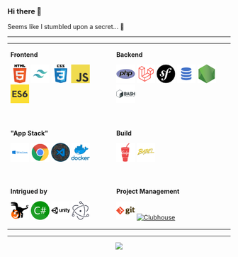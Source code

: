### Hi there 👋

Seems like I stumbled upon a secret... 🤔

 ---
<table align="center">
<tbody>
<tr><td>

**Frontend**  
  
[<img height="42" src="https://raw.githubusercontent.com/github/explore/80688e429a7d4ef2fca1e82350fe8e3517d3494d/topics/html/html.png" alt="HTML5">](https://github.com/topics/html) [<img height="42" src="https://raw.githubusercontent.com/github/explore/80688e429a7d4ef2fca1e82350fe8e3517d3494d/topics/tailwind/tailwind.png" alt="TailwindCSS">](https://github.com/topics/tailwindcss) [<img height="42" src="https://raw.githubusercontent.com/github/explore/80688e429a7d4ef2fca1e82350fe8e3517d3494d/topics/css/css.png" alt="CSS3">](https://github.com/topics/css3) [<img height="42" src="https://raw.githubusercontent.com/github/explore/80688e429a7d4ef2fca1e82350fe8e3517d3494d/topics/javascript/javascript.png" alt="JavaScript">](https://github.com/topics/javascript) [<img height="42" src="https://raw.githubusercontent.com/github/explore/80688e429a7d4ef2fca1e82350fe8e3517d3494d/topics/es6/es6.png" alt="ECMAScript6">](https://github.com/topics/ecmascript6)
</td>
<td>&nbsp;</td>
<td>

**Backend**  
  
[<img height="42" src="https://raw.githubusercontent.com/github/explore/80688e429a7d4ef2fca1e82350fe8e3517d3494d/topics/php/php.png" alt="PHP">](https://github.com/topics/php) [<img height="42" src="https://raw.githubusercontent.com/github/explore/80688e429a7d4ef2fca1e82350fe8e3517d3494d/topics/laravel/laravel.png" alt="Laravel">](https://github.com/topics/laravel) [<img height="42" src="https://raw.githubusercontent.com/github/explore/d0c5a5e31e1776ad62379ef5f6b703bcf107d3a3/topics/symfony/symfony.png" alt="Symfony">](https://github.com/topics/symfony) [<img height="42" src="https://raw.githubusercontent.com/github/explore/80688e429a7d4ef2fca1e82350fe8e3517d3494d/topics/sql/sql.png" alt="SQL">](https://github.com/topics/sql) [<img height="42" src="https://raw.githubusercontent.com/github/explore/80688e429a7d4ef2fca1e82350fe8e3517d3494d/topics/nodejs/nodejs.png" alt="NodeJS">](https://github.com/topics/nodejs) [<img height="42" src="https://raw.githubusercontent.com/github/explore/80688e429a7d4ef2fca1e82350fe8e3517d3494d/topics/bash/bash.png" alt="Bash">](https://github.com/topics/bash) 
</td>
</tr>
<tr><td colspan="3">&nbsp;</td></tr>
<tr><td>

**"App Stack"**  
  
[<img height="42" src="https://raw.githubusercontent.com/github/explore/80688e429a7d4ef2fca1e82350fe8e3517d3494d/topics/windows/windows.png" alt="Windows 10">](https://www.microsoft.com/windows) [<img height="42" src="https://raw.githubusercontent.com/github/explore/80688e429a7d4ef2fca1e82350fe8e3517d3494d/topics/chrome/chrome.png" alt="Chrome">](https://www.google.com/chrome) [<img height="42" src="https://github.com/vscode-icons/vscode-icons/blob/master/images/logo.png" alt="VSCode">](https://code.visualstudio.com/) [<img height="42" src="https://raw.githubusercontent.com/github/explore/80688e429a7d4ef2fca1e82350fe8e3517d3494d/topics/docker/docker.png" alt="Docker/ddev">](https://github.com/drud/ddev)</td><td>&nbsp;</td><td>

**Build**  
  
[<img height="42" src="https://raw.githubusercontent.com/github/explore/80688e429a7d4ef2fca1e82350fe8e3517d3494d/topics/gulp/gulp.png" alt="GulpJS">](https://gulpjs.com/) [<img height="42" src="https://raw.githubusercontent.com/github/explore/cb39e2385dfcec8a661d01bfacff6b1e33bbaa9d/topics/babel/babel.png" alt="Babel">](https://babeljs.io/)
</td></tr>
<tr><td colspan="3">&nbsp;</td></tr>
<tr><td>

**Intrigued by**  
  
[<img height="42" src="https://raw.githubusercontent.com/github/explore/80688e429a7d4ef2fca1e82350fe8e3517d3494d/topics/perl/perl.png" alt="Perl">](https://github.com/topics/perl) [<img height="42" src="https://raw.githubusercontent.com/github/explore/80688e429a7d4ef2fca1e82350fe8e3517d3494d/topics/csharp/csharp.png" alt="C#">](https://github.com/topics/csharp) [<img height="42" src="https://raw.githubusercontent.com/github/explore/80688e429a7d4ef2fca1e82350fe8e3517d3494d/topics/unity/unity.png" alt="Unity">](https://unity.com/) [<img height="42" src="https://raw.githubusercontent.com/github/explore/80688e429a7d4ef2fca1e82350fe8e3517d3494d/topics/electron/electron.png" alt="Electron">](https://www.electronjs.org/) 
</td><td>&nbsp;</td><td>

**Project Management**  
  
[<img height="42" src="https://raw.githubusercontent.com/github/explore/80688e429a7d4ef2fca1e82350fe8e3517d3494d/topics/git/git.png" alt="Git">](https://git-scm.com/) [<img height="42" src="https://avatars1.githubusercontent.com/u/1672820?s=200&v=4" alt="Clubhouse">](http://r.clbh.se/mvgepog)
</td></tr>
</tbody>
</table>

---

<p align="center">
	<img src="https://github-readme-stats.vercel.app/api/top-langs/?username=dsone&layout=compact">
</p>
